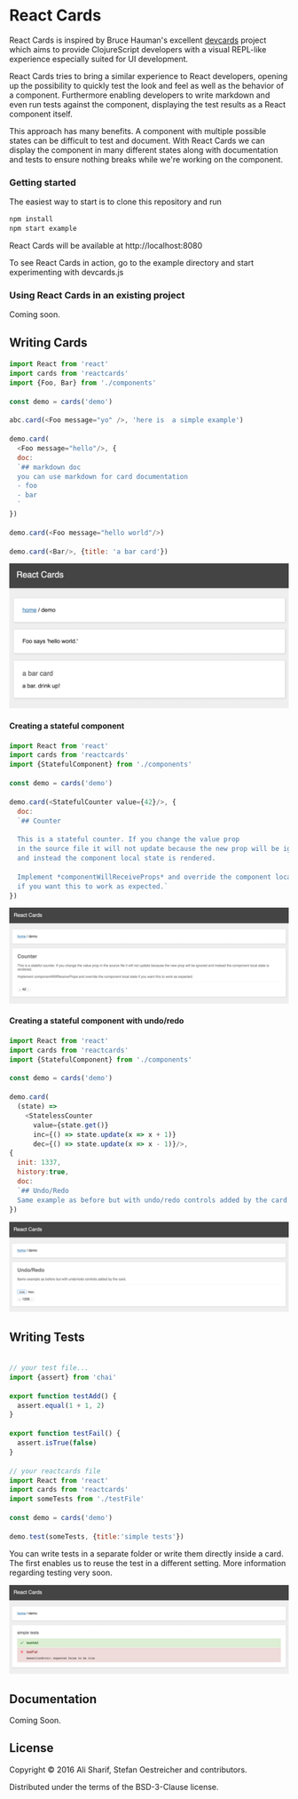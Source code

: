 # React Cards

React Cards is inspired by Bruce Hauman's excellent [devcards](https://github.com/bhauman/devcards) project which aims to provide ClojureScript developers with a visual REPL-like experience especially suited for UI development.

React Cards tries to bring a similar experience to React developers,
opening up the possibility to quickly test
the look and feel as well as the behavior of a component.
Furthermore enabling developers to write markdown and
even run tests against the component, displaying the test results as a React component itself.

This approach has many benefits.
A component with multiple possible states can be difficult to test and document.
With React Cards we can display the component in many different states along with documentation and tests to ensure nothing breaks while we're working on the component.

### Getting started

The easiest way to start is to clone this repository and run

```javascript 
npm install
npm start example 
```

React Cards will be available at http://localhost:8080

To see React Cards in action, go to the example directory and start experimenting with devcards.js

### Using React Cards in an existing project

Coming soon.

## Writing Cards

```javascript 
import React from 'react'
import cards from 'reactcards'
import {Foo, Bar} from './components'

const demo = cards('demo')

abc.card(<Foo message="yo" />, 'here is  a simple example')

demo.card(
  <Foo message="hello"/>, {
  doc:
  `## markdown doc
  you can use markdown for card documentation
  - foo
  - bar
  `
})

demo.card(<Foo message="hello world"/>)

demo.card(<Bar/>, {title: 'a bar card'})

```

![card](assets/images/component.png)

#### Creating a stateful component

```javascript 
import React from 'react'
import cards from 'reactcards'
import {StatefulComponent} from './components'

const demo = cards('demo')

demo.card(<StatefulCounter value={42}/>, {
  doc:
  `## Counter

  This is a stateful counter. If you change the value prop
  in the source file it will not update because the new prop will be ignored
  and instead the component local state is rendered.

  Implement *componentWillReceiveProps* and override the component local state
  if you want this to work as expected.`
})

```

![card with stateful component](assets/images/component_state.png)

#### Creating a stateful component with undo/redo


```javascript 
import React from 'react'
import cards from 'reactcards'
import {StatefulComponent} from './components'

const demo = cards('demo')

demo.card(
  (state) =>
    <StatelessCounter
      value={state.get()}
      inc={() => state.update(x => x + 1)}
      dec={() => state.update(x => x - 1)}/>,
{
  init: 1337,
  history:true,
  doc:
  `## Undo/Redo
  Same example as before but with undo/redo controls added by the card.`
})

```

![card with stateful component and undo/redo](assets/images/component_state_undo_redo.png)


## Writing Tests

```javascript 

// your test file... 
import {assert} from 'chai'

export function testAdd() {
  assert.equal(1 + 1, 2)
}

export function testFail() {
  assert.isTrue(false)
}

// your reactcards file
import React from 'react'
import cards from 'reactcards'
import someTests from './testFile'

const demo = cards('demo')

demo.test(someTests, {title:'simple tests'})
```


You can write tests in a separate folder or write them directly inside a card. The first enables us to reuse the test
in a different setting. More information regarding testing very soon.

![test card](assets/images/component_test.png)


## Documentation

Coming Soon.


## License

Copyright © 2016 Ali Sharif, Stefan Oestreicher and contributors.

Distributed under the terms of the BSD-3-Clause license.
